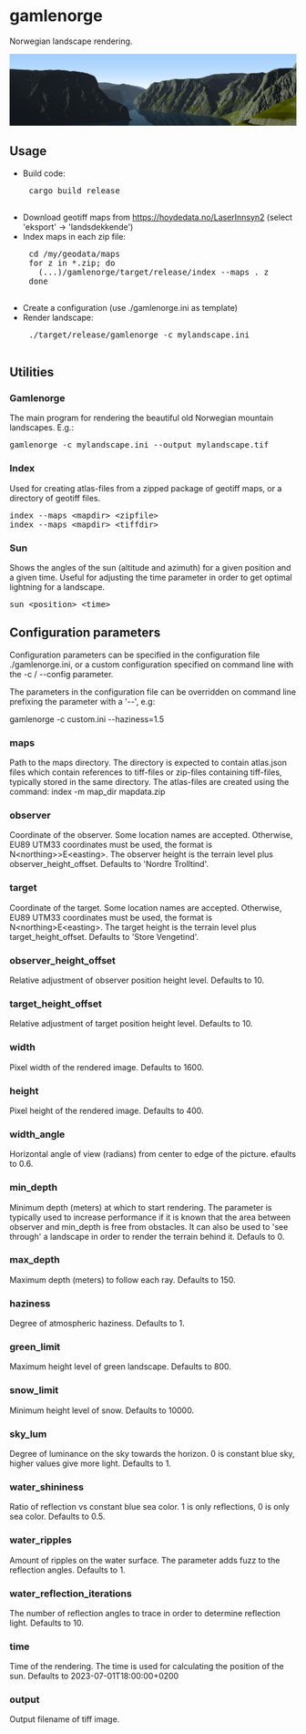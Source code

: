 # gamlenorge

Norwegian landscape rendering.

![Alt text](stegastein.jpg?raw=true "Example rendering from Stegastein in Sognefjorden")

## Usage

  * Build code:
  <pre>
    cargo build release
  </pre>
  * Download geotiff maps from https://hoydedata.no/LaserInnsyn2
    (select 'eksport' -> 'landsdekkende')
  * Index maps in each zip file:
  <pre>
    cd /my/geodata/maps
    for z in *.zip; do
      (...)/gamlenorge/target/release/index --maps . z
    done
  </pre>
  * Create a configuration (use ./gamlenorge.ini as template)
  * Render landscape:
  <pre>
    ./target/release/gamlenorge -c mylandscape.ini
  </pre>

## Utilities

### Gamlenorge

The main program for rendering the beautiful old Norwegian mountain
landscapes. E.g.:

<pre>
gamlenorge -c mylandscape.ini --output mylandscape.tif
</pre>

### Index

Used for creating atlas-files from a zipped package of geotiff maps,
or a directory of geotiff files.

<pre>
index --maps &lt;mapdir&gt; &lt;zipfile&gt;
index --maps &lt;mapdir&gt; &lt;tiffdir&gt;
</pre>

### Sun

Shows the angles of the sun (altitude and azimuth) for a given position
and a given time. Useful for adjusting the time parameter in order to
get optimal lightning for a landscape.

<pre>
sun &lt;position&gt; &lt;time&gt;
</pre>

## Configuration parameters

Configuration parameters can be specified in the configuration file
./gamlenorge.ini, or a custom configuration specified on command line with
the -c / --config parameter.

The parameters in the configuration file can be overridden on command line
prefixing the parameter with a '--', e.g:

  gamlenorge -c custom.ini --haziness=1.5

### maps

Path to the maps directory. The directory is expected to contain atlas.json
files which contain references to tiff-files or zip-files containing tiff-files,
typically stored in the same directory. The atlas-files are created using the
command: index -m map_dir mapdata.zip

### observer

Coordinate of the observer. Some location names are accepted. Otherwise, 
EU89 UTM33 coordinates must be used, the format is
N&lt;northing&gt;>E&lt;easting&gt;. The observer height is the terrain level
plus observer_height_offset. Defaults to 'Nordre Trolltind'.

### target

Coordinate of the target. Some location names are accepted. Otherwise, EU89
UTM33 coordinates must be used, the format is
N&lt;northing&gt;E&lt;easting&gt;. The target height is the terrain level plus
target_height_offset. Defaults to 'Store Vengetind'.

### observer_height_offset

Relative adjustment of observer position height level. Defaults to 10.

### target_height_offset

Relative adjustment of target position height level. Defaults to 10.

### width

Pixel width of the rendered image. Defaults to 1600.

### height

Pixel height of the rendered image. Defaults to 400.

### width_angle

Horizontal angle of view (radians) from center to edge of the picture.
efaults to 0.6.

### min_depth

Minimum depth (meters) at which to start rendering. The parameter is typically used to
increase performance if it is known that the area between observer and min_depth
is free from obstacles. It can also be used to 'see through' a landscape in
order to render the terrain behind it. Defauls to 0.

### max_depth

Maximum depth (meters) to follow each ray. Defaults to 150.

### haziness

Degree of atmospheric haziness. Defaults to 1.

### green_limit

Maximum height level of green landscape. Defaults to 800.

### snow_limit

Minimum height level of snow. Defaults to 10000.

### sky_lum

Degree of luminance on the sky towards the horizon. 0 is constant blue sky, higher values give more light. Defaults to 1.

### water_shininess

Ratio of reflection vs constant blue sea color. 1 is only reflections, 0 is
only sea color. Defaults to 0.5.

### water_ripples

Amount of ripples on the water surface. The parameter adds fuzz to the
reflection angles. Defaults to 1.

### water_reflection_iterations

The number of reflection angles to trace in order to determine reflection
light. Defaults to 10.

### time

Time of the rendering. The time is used for calculating the position of the
sun. Defaults to 2023-07-01T18:00:00+0200

### output

Output filename of tiff image.
